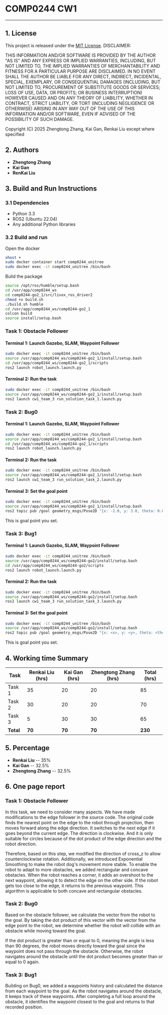 # COMP0244 CW1

---

## 1. License
This project is released under the [MIT License](LICENSE). 
DISCLAIMER:

THIS INFORMATION AND/OR SOFTWARE IS PROVIDED BY THE AUTHOR "AS IS" AND ANY EXPRESS OR IMPLIED WARRANTIES, INCLUDING, BUT NOT LIMITED TO, THE IMPLIED WARRANTIES OF MERCHANTABILITY AND FITNESS FOR A PARTICULAR PURPOSE ARE DISCLAIMED. IN NO EVENT SHALL THE AUTHOR BE LIABLE FOR ANY DIRECT, INDIRECT, INCIDENTAL, SPECIAL, EXEMPLARY, OR CONSEQUENTIAL DAMAGES (INCLUDING, BUT NOT LIMITED TO, PROCUREMENT OF SUBSTITUTE GOODS OR SERVICES; LOSS OF USE, DATA, OR PROFITS; OR BUSINESS INTERRUPTION) HOWEVER CAUSED AND ON ANY THEORY OF LIABILITY, WHETHER IN CONTRACT, STRICT LIABILITY, OR TORT (INCLUDING NEGLIGENCE OR OTHERWISE) ARISING IN ANY WAY OUT OF THE USE OF THIS INFORMATION AND/OR SOFTWARE, EVEN IF ADVISED OF THE POSSIBILITY OF SUCH DAMAGE.

Copyright (C) 2025 Zhengtong Zhang, Kai Gan, Renkai Liu except where specified

## 2. Authors
- **Zhengtong Zhang**
- **Kai Gan**
- **RenKai Liu**

## 3. Build and Run Instructions

### 3.1 Dependencies
- Python 3.3
- ROS2 (Ubuntu 22.04)
- Any additional Python libraries

### 3.2 Build and run
Open the docker
```bash
xhost +
sudo docker container start comp0244_unitree
sudo docker exec -it comp0244_unitree /bin/bash
```
Build the package
```bash
source /opt/ros/humble/setup.bash
cd /usr/app/comp0244_ws
cd comp0244-go2_1/src/livox_ros_driver2
chmod +x build.sh
./build.sh humble
cd /usr/app/comp0244_ws/comp0244-go2_1
colcon build
source install/setup.bash
```
### Task 1: Obstacle Follower
#### Terminal 1: Launch Gazebo, SLAM, Waypoint Follower
```bash
sudo docker exec -it comp0244_unitree /bin/bash
source /usr/app/comp0244_ws/comp0244-go2_1/install/setup.bash
cd /usr/app/comp0244_ws/comp0244-go2_1/scripts
ros2 launch robot_launch.launch.py
```

#### Terminal 2: Run the task
```bash
sudo docker exec -it comp0244_unitree /bin/bash
source /usr/app/comp0244_ws/comp0244-go2_1/install/setup.bash
ros2 launch cw1_team_3 run_solution_task_1.launch.py
```

### Task 2: Bug0

#### Terminal 1: Launch Gazebo, SLAM, Waypoint Follower
```bash
sudo docker exec -it comp0244_unitree /bin/bash
source /usr/app/comp0244_ws/comp0244-go2_1/install/setup.bash
cd /usr/app/comp0244_ws/comp0244-go2_1/scripts
ros2 launch robot_launch.launch.py
```
#### Terminal 2: Run the task
```bash
sudo docker exec -it comp0244_unitree /bin/bash
source /usr/app/comp0244_ws/comp0244-go2_1/install/setup.bash
ros2 launch cw1_team_3 run_solution_task_2.launch.py
```

#### Terminal 3: Set the goal point
```bash
sudo docker exec -it comp0244_unitree /bin/bash
source /usr/app/comp0244_ws/comp0244-go2_1/install/setup.bash
ros2 topic pub /goal geometry_msgs/Pose2D "{x: -2.0, y: 3.0, theta: 0.0}" -r 1
```
This is goal point you set.

### Task 3: Bug1
#### Terminal 1: Launch Gazebo, SLAM, Waypoint Follower
```bash
sudo docker exec -it comp0244_unitree /bin/bash
source /usr/app/comp0244_ws/comp0244-go2/install/setup.bash
cd /usr/app/comp0244_ws/comp0244-go2/scripts
ros2 launch robot_launch.launch.py
```

#### Terminal 2: Run the task
```bash
sudo docker exec -it comp0244_unitree /bin/bash
source /usr/app/comp0244_ws/comp0244-go2/install/setup.bash
ros2 launch cw1_team_3 run_solution_task_3.launch.py
```
#### Terminal 3: Set the goal point
```bash
sudo docker exec -it comp0244_unitree /bin/bash
source /usr/app/comp0244_ws/comp0244-go2/install/setup.bash
ros2 topic pub /goal geometry_msgs/Pose2D "{x: <x>, y: <y>, theta: <theta>}" -r 1
```
This is goal point you set.


## 4. Working time Summary

| Task  | Renkai Liu (hrs)    | Kai Gan (hrs)   | Zhengtong Zhang (hrs)  | Total (hrs) |
|-------|------------------|------------------|------------------|------------|
| Task 1 | 35       | 20     | 20          | 85         |
| Task 2 | 30     | 20       | 20     |      70    |
| Task 3 | 5       | 30           | 30      | 65        |
| **Total** | **70**  | **70**  | **70**  | **230**     |

## 5. Percentage
- **Renkai Liu** -- 35%
- **Kai Gan** -- 32.5%
- **Zhengtong Zhang** -- 32.5% 

## 6. One page report
### Task 1: Obstacle Follower
In this task, we need to consider many aspects. We have made modifications to the edge follower in the source code. The original code finds the nearest point on the edge to the robot through projection, then moves forward along the edge direction. It switches to the next edge if it goes beyond the current edge. The direction is clockwise. And it is only suitable for circles because of the dot product of the edge direction and the robot direction.

Therefore, based on this step, we modified the direction of cross_z to allow counterclockwise rotation. Additionally, we introduced Exponential Smoothing to make the robot dog's movement more stable. To enable the robot to adapt to more obstacles, we added rectangular and concave obstacles. When the robot reaches a corner, it adds an overshoot to the next waypoint, allowing it to detect the edge on the other side. If the robot gets too close to the edge, it returns to the previous waypoint. This algorithm is applicable to both concave and rectangular obstacles.

### Task 2: Bug0
Based on the obstacle follower, we calculate the vector from the robot to the goal. By taking the dot product of this vector with the vector from the edge point to the robot, we determine whether the robot will collide with an obstacle while moving toward the goal.

If the dot product is greater than or equal to 0, meaning the angle is less than 90 degrees, the robot moves directly toward the goal since the waypoint does not pass through the obstacle. Otherwise, the robot navigates around the obstacle until the dot product becomes greater than or equal to 0 again.

### Task 3: Bug1
Building on Bug0, we added a waypoints history and calculated the distance from each waypoint to the goal. As the robot navigates around the obstacle, it keeps track of these waypoints. After completing a full loop around the obstacle, it identifies the waypoint closest to the goal and returns to that recorded position.










